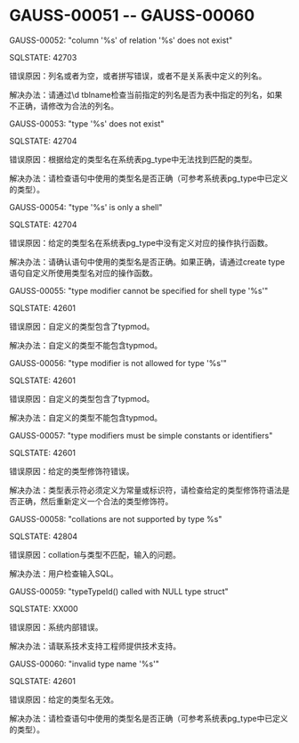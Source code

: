 # GAUSS-00051 -- GAUSS-00060<a name="ZH-CN_TOPIC_0302073605"></a>

GAUSS-00052: "column '%s' of relation '%s' does not exist"

SQLSTATE: 42703

错误原因：列名或者为空，或者拼写错误，或者不是关系表中定义的列名。

解决办法：请通过\\d tblname检查当前指定的列名是否为表中指定的列名，如果不正确，请修改为合法的列名。

GAUSS-00053: "type '%s' does not exist"

SQLSTATE: 42704

错误原因：根据给定的类型名在系统表pg\_type中无法找到匹配的类型。

解决办法：请检查语句中使用的类型名是否正确（可参考系统表pg\_type中已定义的类型）。

GAUSS-00054: "type '%s' is only a shell"

SQLSTATE: 42704

错误原因：给定的类型名在系统表pg\_type中没有定义对应的操作执行函数。

解决办法：请确认语句中使用的类型名是否正确。如果正确，请通过create type语句自定义所使用类型名对应的操作函数。

GAUSS-00055: "type modifier cannot be specified for shell type '%s'"

SQLSTATE:  42601

错误原因：自定义的类型包含了typmod。

解决办法：自定义的类型不能包含typmod。

GAUSS-00056: "type modifier is not allowed for type '%s'"

SQLSTATE:  42601

错误原因：自定义的类型包含了typmod。

解决办法：自定义的类型不能包含typmod。

GAUSS-00057: "type modifiers must be simple constants or identifiers"

SQLSTATE:  42601

错误原因：给定的类型修饰符错误。

解决办法：类型表示符必须定义为常量或标识符，请检查给定的类型修饰符语法是否正确，然后重新定义一个合法的类型修饰符。

GAUSS-00058: "collations are not supported by type %s"

SQLSTATE: 42804

错误原因：collation与类型不匹配，输入的问题。

解决办法：用户检查输入SQL。

GAUSS-00059: "typeTypeId\(\) called with NULL type struct"

SQLSTATE: XX000

错误原因：系统内部错误。

解决办法：请联系技术支持工程师提供技术支持。

GAUSS-00060: "invalid type name '%s'"

SQLSTATE: 42601

错误原因：给定的类型名无效。

解决办法：请检查语句中使用的类型名是否正确（可参考系统表pg\_type中已定义的类型）。
